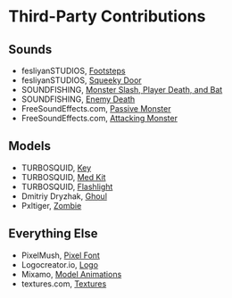 # Third-Party Contributions
## Sounds
 - fesliyanSTUDIOS, [Footsteps](https://www.fesliyanstudios.com/royalty-free-sound-effects-download/footsteps-31)
 - fesliyanSTUDIOS, [Squeeky Door](https://www.fesliyanstudios.com/royalty-free-sound-effects-download/door-squeaking-50)
 - SOUNDFISHING, [Monster Slash, Player Death, and Bat](https://www.soundfishing.eu/sound-effect/fight)
 - SOUNDFISHING, [Enemy Death](https://www.soundfishing.eu/sound-effect/wild-animal)
 - FreeSoundEffects.com, [Passive Monster](https://www.freesoundeffects.com/free-sounds/monster-sounds-10093/)
 - FreeSoundEffects.com, [Attacking Monster](https://www.freesoundeffects.com/free-sounds/monster-sounds-10093/)
## Models
 - TURBOSQUID, [Key](https://www.turbosquid.com/3d-models/old-key-3ds-free/1099143)
 - TURBOSQUID, [Med Kit](https://www.turbosquid.com/3d-models/military-aid-kit-model-1284968)
 - TURBOSQUID, [Flashlight](https://www.turbosquid.com/3d-models/3d-flashlight-topex-1165829)
 - Dmitriy Dryzhak, [Ghoul](https://assetstore.unity.com/packages/3d/characters/ghoul-zombie-114531)
 - Pxltiger, [Zombie](https://assetstore.unity.com/packages/3d/characters/humanoids/zombie-30232)
## Everything Else
 - PixelMush, [Pixel Font](https://assetstore.unity.com/packages/2d/fonts/pixel-font-tripfive-64734)
 - Logocreator.io, [Logo](https://logocreator.io/)  
 - Mixamo, [Model Animations](https://www.mixamo.com/)
 - textures.com, [Textures](https://www.textures.com/library)